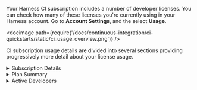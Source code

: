Your Harness CI subscription includes a number of developer licenses. You can check how many of these licenses you're currently using in your Harness account. Go to **Account Settings**, and the select **Usage**.

<!-- ![](/docs/continuous-integration/ci-quickstarts/static/ci_usage_overview.png) -->

<docimage path={require('/docs/continuous-integration/ci-quickstarts/static/ci_usage_overview.png')} />

CI subscription usage details are divided into several sections providing progressively more detail about your license <!-- and build credit --> usage.

<details>
<summary>Subscription Details</summary>

This section includes the **Account Name**, **Service Type**, and **Plan**.

<!-- ![](/docs/continuous-integration/ci-quickstarts/static/ci_usage_subscr_details.png) -->

<docimage path={require('/docs/continuous-integration/ci-quickstarts/static/ci_usage_subscr_details.png')} />

</details>

<details>
<summary>Plan Summary</summary>

This section shows the number of current active developers against the total number of licenses.

<!-- It also shows your total monthly credit balance at the start of the month, but it doesn't show credit consumption or credits remaining. -->

<!-- ![](/docs/continuous-integration/ci-quickstarts/static/ci_usage_plansummary.png) -->

<!-- <docimage path={require('/docs/continuous-integration/ci-quickstarts/static/ci_usage_plansummary.png')} /> -->

</details>

<details>
<summary>Active Developers</summary>

In this section, you can drill down into license usage data, including:

* Peak license usage for the last year.
* Peak license usage in the current billing cycle.
* Over use, which indicates when the number of active developers exceeded the subscription limit.

The **Breakdown** tab shows a breakdown of license usage.

<!-- ![](/docs/continuous-integration/ci-quickstarts/static/ci_usage_devs_breakdown.png) -->

<docimage path={require('/docs/continuous-integration/ci-quickstarts/static/ci_usage_devs_breakdown.png')} />

The **Trend** tab shows license usage trends over time.

<!-- ![](/docs/continuous-integration/ci-quickstarts/static/ci_usage_dev_trend.png) -->

<docimage path={require('/docs/continuous-integration/ci-quickstarts/static/ci_usage_dev_trend.png')} />

</details>

<!-- <details>
<summary>Build Credits</summary>

In this section, you can drill down into build credit usage data, including:

* Start and expiration dates for credits
* Credit entitlement

If you have a paid plan, you can see information about both free and paid credits.

This section doesn't show credit consumption or credits remaining. -->

<!-- ![](/docs/continuous-integration/ci-quickstarts/static/ci_usage_build_credits.png) -->

<!-- <docimage path={require('/docs/continuous-integration/ci-quickstarts/static/ci_usage_build_credits.png')} />

</details> -->
